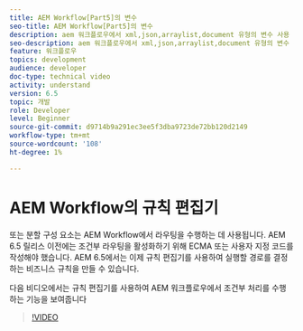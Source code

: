 ```yaml
---
title: AEM Workflow[Part5]의 변수
seo-title: AEM Workflow[Part5]의 변수
description: aem 워크플로우에서 xml,json,arraylist,document 유형의 변수 사용
seo-description: aem 워크플로우에서 xml,json,arraylist,document 유형의 변수 사용
feature: 워크플로우
topics: development
audience: developer
doc-type: technical video
activity: understand
version: 6.5
topic: 개발
role: Developer
level: Beginner
source-git-commit: d9714b9a291ec3ee5f3dba9723de72bb120d2149
workflow-type: tm+mt
source-wordcount: '108'
ht-degree: 1%

---
```



# AEM Workflow의 규칙 편집기

또는 분할 구성 요소는 AEM Workflow에서 라우팅을 수행하는 데 사용됩니다. AEM 6.5 릴리스 이전에는 조건부 라우팅을 활성화하기 위해 ECMA 또는 사용자 지정 코드를 작성해야 했습니다. AEM 6.5에서는 이제 규칙 편집기를 사용하여 실행할 경로를 결정하는 비즈니스 규칙을 만들 수 있습니다.

다음 비디오에서는 규칙 편집기를 사용하여 AEM 워크플로우에서 조건부 처리를 수행하는 기능을 보여줍니다

>[!VIDEO](https://video.tv.adobe.com/v/26362/quality=9)
